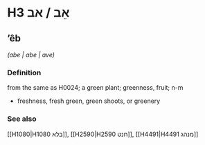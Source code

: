 # H3 אֵב / אב

## ʼêb

_(abe | abe | ave)_

### Definition

from the same as H0024; a green plant; greenness, fruit; n-m

- freshness, fresh green, green shoots, or greenery

### See also

[[H1080|H1080 בלא]], [[H2590|H2590 חנט]], [[H4491|H4491 מנהג]]

